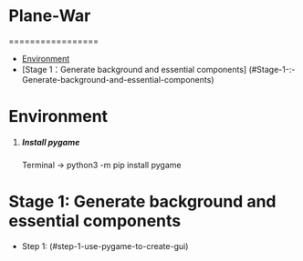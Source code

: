 # Plane-War
=================

   * [Environment](#environment)<br>
   * [Stage 1：Generate background and essential components] (#Stage-1-:-Generate-background-and-essential-components)<br>

# Environment

1. ##### Install pygame
    Terminal -> python3 -m pip install pygame

# Stage 1: Generate background and essential components

* Step 1: (#step-1-use-pygame-to-create-gui)<br>

